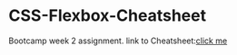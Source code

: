 # CSS-Flexbox-Cheatsheet
Bootcamp week 2 assignment. 
link to Cheatsheet:[click me](https://landycodes.github.io/CSS-Flexbox-Cheatsheet/)
